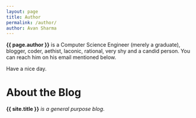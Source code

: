 ```yaml
---
layout: page
title: Author
permalink: /author/
author: Avan Sharma
---
```



**{{ page.author }}** is a Computer Science Engineer (merely a graduate), blogger, coder, aethist, laconic, rational, very shy and a candid person. You can reach him on his email mentioned below.


Have a nice day.    
   
   
   
   
# About the Blog 

**{{ site.title }}** *is a general purpose blog*.









